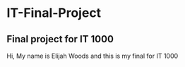 # IT-Final-Project
## Final project for IT 1000

Hi, My name is Elijah Woods and this is my final for IT 1000
